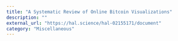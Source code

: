 ```yaml
---
title: "A Systematic Review of Online Bitcoin Visualizations"
description: ""
external_url: "https://hal.science/hal-02155171/document"
category: "Miscellaneous"
---
```

